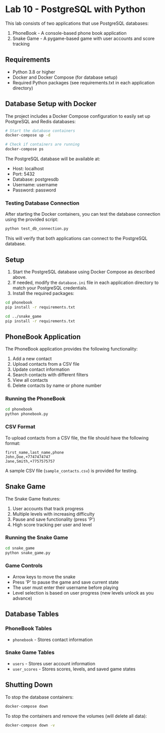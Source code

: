 # Lab 10 - PostgreSQL with Python

This lab consists of two applications that use PostgreSQL databases:

1. PhoneBook - A console-based phone book application
2. Snake Game - A pygame-based game with user accounts and score tracking

## Requirements

- Python 3.8 or higher
- Docker and Docker Compose (for database setup)
- Required Python packages (see requirements.txt in each application directory)

## Database Setup with Docker

The project includes a Docker Compose configuration to easily set up PostgreSQL and Redis databases:

```bash
# Start the database containers
docker-compose up -d

# Check if containers are running
docker-compose ps
```

The PostgreSQL database will be available at:

- Host: localhost
- Port: 5432
- Database: postgresdb
- Username: username
- Password: password

### Testing Database Connection

After starting the Docker containers, you can test the database connection using the provided script:

```bash
python test_db_connection.py
```

This will verify that both applications can connect to the PostgreSQL database.

## Setup

1. Start the PostgreSQL database using Docker Compose as described above.
2. If needed, modify the `database.ini` file in each application directory to match your PostgreSQL credentials.
3. Install the required packages:

```bash
cd phonebook
pip install -r requirements.txt

cd ../snake_game
pip install -r requirements.txt
```

## PhoneBook Application

The PhoneBook application provides the following functionality:

1. Add a new contact
2. Upload contacts from a CSV file
3. Update contact information
4. Search contacts with different filters
5. View all contacts
6. Delete contacts by name or phone number

### Running the PhoneBook

```bash
cd phonebook
python phonebook.py
```

### CSV Format

To upload contacts from a CSV file, the file should have the following format:

```
first_name,last_name,phone
John,Doe,+7747474747
Jane,Smith,+7757575757
```

A sample CSV file (`sample_contacts.csv`) is provided for testing.

## Snake Game

The Snake Game features:

1. User accounts that track progress
2. Multiple levels with increasing difficulty
3. Pause and save functionality (press 'P')
4. High score tracking per user and level

### Running the Snake Game

```bash
cd snake_game
python snake_game.py
```

### Game Controls

- Arrow keys to move the snake
- Press 'P' to pause the game and save current state
- The user must enter their username before playing
- Level selection is based on user progress (new levels unlock as you advance)

## Database Tables

### PhoneBook Tables

- `phonebook` - Stores contact information

### Snake Game Tables

- `users` - Stores user account information
- `user_scores` - Stores scores, levels, and saved game states

## Shutting Down

To stop the database containers:

```bash
docker-compose down
```

To stop the containers and remove the volumes (will delete all data):

```bash
docker-compose down -v
```
